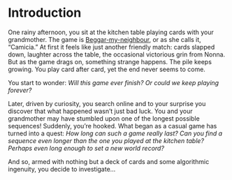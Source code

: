 # Introduction

One rainy afternoon, you sit at the kitchen table playing cards with your grandmother. 
The game is [Beggar-my-neighbour][bmn], or as she calls it, “Camicia.” 
At first it feels like just another friendly match: cards slapped down, laughter across the table, the occasional victorious grin from Nonna. 
But as the game drags on, something strange happens. The pile keeps growing. You play card after card, yet the end never seems to come.

You start to wonder: _Will this game ever finish? Or could we keep playing forever?_

Later, driven by curiosity, you search online and to your surprise you discover that what happened wasn’t just bad luck. 
You and your grandmother may have stumbled upon one of the longest possible sequences! 
Suddenly, you’re hooked. What began as a casual game has turned into a quest: _How long can such a game really last? Can you find a sequence even longer than the one you played at the kitchen table? Perhaps even long enough to set a new world record?_

And so, armed with nothing but a deck of cards and some algorithmic ingenuity, you decide to investigate…

[bmn]: https://en.wikipedia.org/wiki/Beggar-my-neighbour